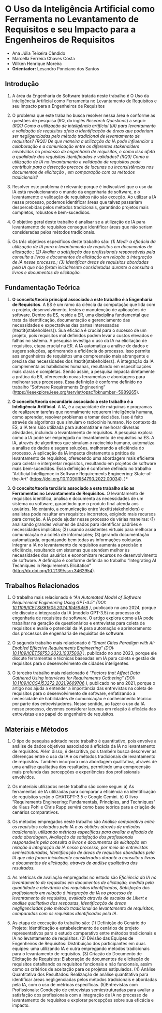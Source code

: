 # O Uso da Inteligência Artificial como Ferramenta no Levantamento de Requisitos e seu Impacto para a Engenheiros de Requisitos

* Ana Júlia Teixeira Cândido
* Marcella Ferreira Chaves Costa
* Wilken Henrique Moreira
* **Orientador:** Lesandro Ponciano dos Santos

## Introdução

1. A área da Engenharia de Software tratada neste trabalho é O Uso da Inteligência Artificial como Ferramenta no Levantamento de Requisitos e seu Impacto para a Engenheiros de Requisitos

2. O problema que este trabalho busca resolver nessa área é conforme as questões de pesquisa (RQ, do inglês _Research Questions_) a seguir: _(RQ1) Como a utilização de inteligência artificial (IA) para levantamento e validação de requisitos afeta a identificação de áreas que poderiam ser negligenciadas pelo método tradicional de levantamento de requisitos?_ _(RQ2) De que maneira a utilização da IA pode influenciar a colaboração e a comunicação entre os diferentes stakeholders envolvidos no processo de engenharia de requisitos, e como isso afeta a qualidade dos requisitos identificados e validados?_ _(RQ3) Como a utilização de IA no levantamento e validação de requisitos pode contribuir para a detecção precoce de lacunas ou inconsistências nos documentos de elicitação , em comparação com os métodos tradicionais?_
   
3. Resolver este problema é relevante porque é indiscutível que o uso da IA está revolucionando o mundo da engenharia de software, e o levantamento e validação de requisitos não são exceção. Ao utilizar a IA nesse processo, podemos identificar áreas que talvez passariam despercebidas pelos métodos tradicionais, garantindo projetos mais completos, robustos e bem-sucedidos.

4. O objetivo geral deste trabalho é analisar se a utilização de IA para levantamento de requisitos consegue identificar áreas que não seriam consideradas pelos métodos tradicionais.
   
5. Os *três* objetivos específicos deste trabalho são: _(1) Medir a eficácia da utilização de IA para o levantamento de requisitos em documentos de elicitação.; (2) Avaliar a satisfação dos profissionais responsáveis pela consulta a livros e documentos de elicitação em relação à integração de IA nesse processo.; (3) Identificar áreas de requisitos abordadas pela IA que não foram inicialmente consideradas durante a consulta a livros e documentos de elicitação._

## Fundamentação Teórica

1. **O conceito/teoria principal associado a este trabalho é a Engenharia de Requisitos.** A ES é um ramo da ciência da computação que lida com o projeto, desenvolvimento, testes e manutenção de aplicações de software. Dentro da ES, reside a ER, uma disciplina fundamental que trata da identificação, documentação e gerenciamento das necessidades e expectativas das partes interessadas (\textit{stakeholders}). Sua eficácia é crucial para o sucesso de um projeto, pois requisitos mal definidos podem levar a custos elevados e falhas no sistema. A pesquisa investiga o uso da IA na elicitação de requisitos, etapa crucial na ER. A IA automatiza a análise de dados e sugere soluções, aprimorando a eficiência do processo. Isso permite aos engenheiros de requisitos uma compreensão mais abrangente e precisa das necessidades dos \textit{stakeholders}. A integração da IA complementa as habilidades humanas, resultando em especificações mais claras e completas. Sendo assim, a pesquisa impacta diretamente a prática da ER, oferecendo novas ferramentas e abordagens para melhorar seus processos. Essa definição é conforme definido no trabalho “Software Requirements Engineering” (https://ieeexplore.ieee.org/servlet/opac?bknumber=5989265).

2. **O conceito/teoria secundário associado a este trabalho é a Inteligência Artificial.** A IA, é a capacidade de máquinas e programas de realizarem tarefas que normalmente requerem inteligência humana, como aprender, resolver problemas e tomar decisões. Isso é feito através de algoritmos que simulam o raciocínio humano. No contexto da ES, a IA tem sido utilizada para automatizar e melhorar diversas atividades, incluindo o levantamento de requisitos. A pesquisa explora como a IA pode ser empregada no levantamento de requisitos na ES. A IA, através de algoritmos que simulam o raciocínio humano, automatiza a análise de dados e sugere soluções, melhorando a eficiência do processo. A aplicação da IA impacta diretamente a prática de levantamento de requisitos, oferecendo uma abordagem mais eficiente para coletar e interpretar requisitos, resultando em projetos de software mais bem-sucedidos. Essa definição é conforme definido no trabalho “Artificial Intelligence in Software Requirements Engineering: State-of-the-Art” (https://doi.org/10.1109/IRI54793.2022.00034).
)* 

3. **O conceito/teoria terciário associado a este trabalho são as Ferramentas no Levantamento de Requisitos.** O levantamento de requisitos identifica, analisa e documenta as necessidades de um sistema ou software, garantindo que o produto final atenda aos usuários. No entanto, a comunicação entre \textit{stakeholders} e analistas pode resultar em requisitos incorretos, exigindo mais recursos para correção. A IA pode ajudar nesse processo de várias maneiras: (1) analisando grandes volumes de dados para identificar padrões e necessidades implícitas; (2) usando assistentes virtuais para melhorar a comunicação e a coleta de informações; (3) gerando documentação automatizada, organizando bem todas as informações coletadas. Integrar a IA no levantamento de requisitos aumenta a precisão e eficiência, resultando em sistemas que atendem melhor às necessidades dos usuários e economizam recursos no desenvolvimento de software. A definição é conforme definida no trabalho “Integrating AI Techniques in Requirements Elicitation” (http://dx.doi.org/10.2139/ssrn.3462954).


## Trabalhos Relacionados

1. O trabalho mais relacionado é *“An Automated Model of Software Requirement Engineering Using GPT-3.5” (DOI: [10.1109/ICETSIS61505.2024.10459458](https://doi.org/10.1109/ICETSIS61505.2024.10459458)
)*, publicado no ano 2024, porque ele discute a integração da IA (modelo GPT-3.5) no processo de engenharia de requisitos de software. O artigo explora como a IA pode trabalhar na geração de questionários e entrevistas para coleta de requisitos e avalia o potencial da IA para automação e aprimoramento dos processos de engenharia de requisitos de software.

2. O segundo trabalho mais relacionado é *“Smart Cities Paradigm with AI-Enabled Effective Requirements Engineering” (DOI: [10.1109/ICET59753.2023.10375008](https://doi.org/10.1109/ICET59753.2023.10375008)
)*, publicado no ano 2023, porque ele discute ferramentas e técnicas baseadas em IA para coleta e gestão de requisitos para o desenvolvimento de cidades inteligentes.

3. O terceiro trabalho mais relacionado é *“Factors that Affect Data Gathered Using Interviews for Requirements Gathering” (DOI: [10.1109/ICCSAI53272.2021.9609706](https://doi.org/10.1109/ICCSAI53272.2021.9609706)
)*, publicado no ano 2021, porque o artigo nos ajuda a entender a importância das entrevistas na coleta de requisitos para o desenvolvimento de software, enfatizando a necessidade de habilidades de comunicação e conhecimento técnico por parte dos entrevistadores. Nesse sentido, ao fazer o uso da IA nesse processo, devemos considerar lacunas em relação à eficácia das entrevistas e ao papel do engenheiro de requisitos.
   
## Materiais e Métodos

1. O tipo de pesquisa adotado neste trabalho é quantitativo, pois envolve a análise de dados objetivos associados à eficácia da IA no levantamento de requisitos. Além disso, é descritiva, pois também busca descrever as diferenças entre o uso da IA e os métodos tradicionais de levantamento de requisitos. Também incorpora uma abordagem qualitativa, através de uma análise qualitativa dos resultados, permitindo uma compreensão mais profunda das percepções e experiências dos profissionais envolvidos.

2. Os materiais utilizados neste trabalho são come segue:
   a) As ferramentas de IA utilizadas para comparar a eficiência na identificação de requisitos serão o CHATGPT-3.5 e Google Gemini.
   b) O livro "Requirements Engineering: Fundamentals, Principles, and Techniques" de Klaus Pohl e Chris Rupp servirá como base teórica para a criação de cenários comparativos.

3. Os métodos empregados neste trabalho são _Análise comparativa entre os requisitos coletados pela IA e os obtidos através de métodos tradicionais, utilizando métricas específicas para avaliar a eficácia de cada abordagem_, _Avaliação da satisfação dos profissionais responsáveis pela consulta a livros e documentos de elicitação em relação à integração da IA nesse processo, por meio de entrevistas semiestruturadas_, _Identificação de áreas de requisitos abordadas pela IA que não foram inicialmente consideradas durante a consulta a livros e documentos de elicitação, através de análise qualitativa dos resultados_.

4. As métricas de avaliação empregadas no estudo são _Eficiência da IA no levantamento de requisitos em documentos de elicitação, medida pela quantidade e relevância dos requisitos identificados_, _Satisfação dos profissionais em relação à integração da IA no processo de levantamento de requisitos, avaliada através de escalas de Likert e análise qualitativa das respostas_, _Identificação de áreas negligenciadas pelo método tradicional de levantamento de requisitos, comparadas com os requisitos identificados pela IA_.

5. As etapa de execução do trabalho são:
   (1) Definição do Cenário do Projeto: Identificação e estabelecimento de cenários de projeto representativos para o estudo comparativo entre métodos tradicionais e IA no levantamento de requisitos.
   (2) Divisão das Equipes de Engenheiros de Requisitos: Distribuição dos participantes em duas equipes: uma utilizando IA e outra empregando métodos tradicionais para o levantamento de requisitos.
   (3) Criação do Documento de Elicitação de Requisitos: Elaboração de documentos de elicitação de requisitos detalhando os requisitos funcionais e não funcionais, assim como os critérios de aceitação para os projetos estipulados.
   (4) Análise Quantitativa dos Resultados: Realização de análise quantitativa para identificar áreas negligenciadas pelos métodos tradicionais e abordadas pela IA, com o uso de métricas específicas.
   (5)Entrevistas com Profissionais: Condução de entrevistas semiestruturadas para avaliar a satisfação dos profissionais com a integração de IA no processo de levantamento de requisitos e explorar percepções sobre sua eficácia e impacto.
